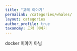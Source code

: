 ```yaml
---
title: "고래 이야기"
permalink: /categories/whales/
layout: categories
author_profile: true
taxonomy: 고래 이야기
---
```


docker 이야기 아님